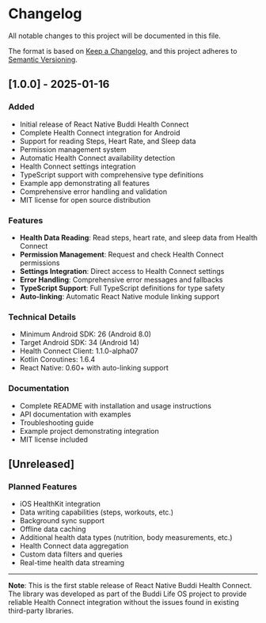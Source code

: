 # Changelog

All notable changes to this project will be documented in this file.

The format is based on [Keep a Changelog](https://keepachangelog.com/en/1.0.0/),
and this project adheres to [Semantic Versioning](https://semver.org/spec/v2.0.0.html).

## [1.0.0] - 2025-01-16

### Added
- Initial release of React Native Buddi Health Connect
- Complete Health Connect integration for Android
- Support for reading Steps, Heart Rate, and Sleep data
- Permission management system
- Automatic Health Connect availability detection
- Health Connect settings integration
- TypeScript support with comprehensive type definitions
- Example app demonstrating all features
- Comprehensive error handling and validation
- MIT license for open source distribution

### Features
- **Health Data Reading**: Read steps, heart rate, and sleep data from Health Connect
- **Permission Management**: Request and check Health Connect permissions
- **Settings Integration**: Direct access to Health Connect settings
- **Error Handling**: Comprehensive error messages and fallbacks
- **TypeScript Support**: Full TypeScript definitions for type safety
- **Auto-linking**: Automatic React Native module linking support

### Technical Details
- Minimum Android SDK: 26 (Android 8.0)
- Target Android SDK: 34 (Android 14)
- Health Connect Client: 1.1.0-alpha07
- Kotlin Coroutines: 1.6.4
- React Native: 0.60+ with auto-linking support

### Documentation
- Complete README with installation and usage instructions
- API documentation with examples
- Troubleshooting guide
- Example project demonstrating integration
- MIT license included

## [Unreleased]

### Planned Features
- iOS HealthKit integration
- Data writing capabilities (steps, workouts, etc.)
- Background sync support
- Offline data caching
- Additional health data types (nutrition, body measurements, etc.)
- Health Connect data aggregation
- Custom data filters and queries
- Real-time health data streaming

---

**Note**: This is the first stable release of React Native Buddi Health Connect. The library was developed as part of the Buddi Life OS project to provide reliable Health Connect integration without the issues found in existing third-party libraries.